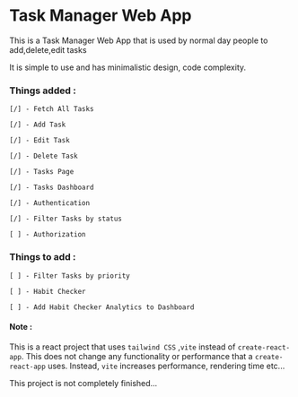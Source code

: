 # Task Manager Web App

This is a Task Manager Web App that is used by normal day people to add,delete,edit tasks

It is simple to use and has minimalistic design,
code complexity.

### Things added :

    [/] - Fetch All Tasks

    [/] - Add Task

    [/] - Edit Task

    [/] - Delete Task

    [/] - Tasks Page

    [/] - Tasks Dashboard

    [/] - Authentication

    [/] - Filter Tasks by status

    [ ] - Authorization

### Things to add :

    [ ] - Filter Tasks by priority

    [ ] - Habit Checker

    [ ] - Add Habit Checker Analytics to Dashboard

#### Note :

This is a react project that uses `tailwind CSS` ,`vite` instead of `create-react-app`.
This does not change any functionality or performance that a `create-react-app` uses. Instead, `vite`
increases performance, rendering time etc...

This project is not completely finished...
